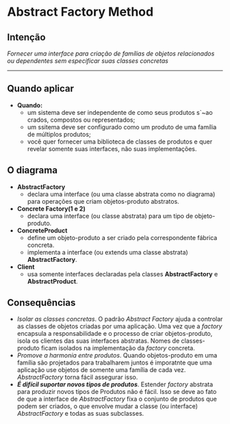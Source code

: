 # Abstract Factory Method

## Intenção

*Fornecer uma interface para criação de famílias de objetos relacionados ou dependentes sem especificar suas classes concretas*

---

## Quando aplicar
- **Quando:**
    - um sistema deve ser independente de como seus produtos s`~ao crados, compostos ou representados;
    - um ssitema deve ser configurado como um produto de uma família de múltiplos produtos;
    - você quer fornecer uma biblioteca de classes de produtos e quer revelar somente suas interfaces, não suas implementações.

## O diagrama

- **AbstractFactory**
    - declara uma interface (ou uma classe abstrata como no diagrama) para operações que criam objetos-produto abstratos.
- **Concrete Factory(1 e 2)**
    - declara uma interface (ou classe abstrata) para um tipo de objeto-produto.
- **ConcreteProduct**
    - define um objeto-produto a ser criado pela correspondente fábrica concreta.
    - implementa a interface (ou extends uma classe abstrata) **AbstractFactory**.
- **Client**
    - usa somente interfaces declaradas pela classes **AbstractFactory** e **AbstractProduct**.


## Consequências

- *Isolar as classes concretas*. O padrão *Abstract Factory* ajuda a controlar as classes de objetos criadas por uma aplicação. Uma vez que a *factory* encapsula a responsabilidade e o processo de criar objetos-produto, isola os clientes das suas interfaces abstratas. Nomes de classes-produto ficam isolados na implementação da *factory* concreta.
- *Promove a harmonia entre produtos*. Quando objetos-produto em uma família são projetados para trabalharem juntos é imporatnte que uma aplicação use objetos de somente uma família de cada vez. *AbstractFactory* torna fácil assegurar isso.
- ***É difícil suportar novos tipos de produtos***. Estender *factory* abstrata para produzir novos tipos de Produtos não é fácil. Isso se deve ao fato de que a interface de *AbstractFactory* fixa o conjunto de produtos que podem ser criados, o que envolve mudar a classe (ou interface) *AbstractFactory* e todas as suas subclasses.

